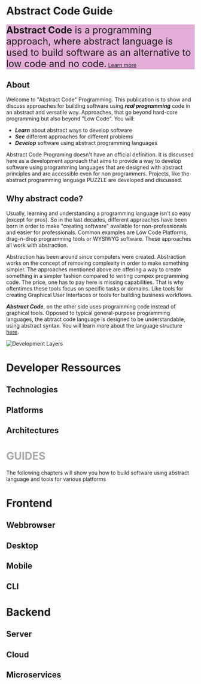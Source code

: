 # Abstract Code Guide

<div class="masonry">
	<div style="background: #dc90cbb8;">
	    <p><span style="font-size:25px"><b>Abstract Code</b> is a programming approach, where abstract language is used to build software as an alternative to low code and no code.</span>
	    <a href="#?id=about">Learn more</a>
	</p>
	</div>
	<!--div style="background: #b583cca4;">
	    <p><span style="font-size:25px"><b>Content</b> <br>
		<ul>
			<li><a>About</a></li>
			<li><a>Coding Basics</a></li>
			<li><a>Abstraction</a></li>
			<li><a>Abstract Language</a></li>
		</ul></span>
	</p>
	</div-->
	<!--div style="border: 1px solid #dc90cbb8; background: none;">
	    <a href="#?id=coding-basics"><span style="font-size:23px"><b>Coding Basics</b><br> <span style="color:#777777">understand basics of coding</span></span>
		</a>
	</div>
	<div style="border: 1px solid #dc90cbb8; background: none;">
	    <a href="#?id=abstraction"><span style="font-size:23px"><b>Read about abstraction</b><br> <span style="color:#777777">... in computers</span></span>
		</a>
	</div>
	<div style="border: 1px solid #dc90cbb8; background: none;">
	    <a href="#?id=abstract-language"><span style="font-size:23px"><b>Language Approachs</b><br> <span style="color:#777777">check out an abstract programing language</span></span>
		</a>
	</div-->
</div>

## About

Welcome to "Abstract Code" Programming. This publication is to show and discuss approaches for building software using ***real programming*** code in an abstract and versatile way. Approaches, that go beyond hard-core programming but also beyond "Low Code". You will:

* ***Learn*** about abstract ways to develop software
* ***See*** different approaches for different problems
* ***Develop*** software using abstract programming languages


Abstract Code Programing doesn't have an official definition. It is discussed here as a development approach that aims to provide a way to develop software using programming languages that are designed with abstract principles and are accessible even for non programmers. Projects, like the abstract programming language PUZZLE are developed and discussed.


## Why abstract code?


Usually, learning and understanding a programming language isn't so easy (except for pros). So in the last decades, different approaches have been born in order to make "creating software" available for non-professionals and easier for professionals. Common examples are Low Code Platforms, drag-n-drop programming tools or WYSIWYG software. These approaches all work with abstraction.

Abstraction has been around since computers were created. Abstraction works on the concept of removing complexity in order to make something simpler. The approaches mentioned above are offering a way to create something in a simpler fashion compared to writing compex programming code. The price, one has to pay here is missing capabilities. That is why oftentimes these tools focus on specific tasks or domains. Like tools for creating Graphical User Interfaces or tools for building business workflows.

***Abstract Code***, on the other side uses programming code instead of graphical tools. Opposed to typical general-purpose programming languages, the abtract code language is designed to be understandable, using abstract syntax. You will learn more about the language structure [here](LANGUAGE-GUIDE).


![Development Layers](assets/development-layers.png)


# Developer Ressources

## Technologies

## Platforms

## Architectures

# <span style="color:#aaaaaa">GUIDES</span>

The following chapters will show you how to build software using abstract language and tools for various platforms

# Frontend

## Webbrowser

## Desktop

## Mobile

## CLI

# Backend

## Server

## Cloud

## Microservices


